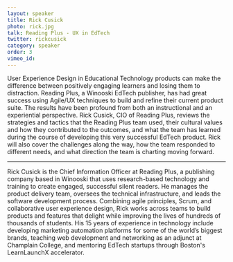 ```yaml
---
layout: speaker
title: Rick Cusick
photo: rick.jpg
talk: Reading Plus - UX in EdTech
twitter: rickcusick
category: speaker
order: 3
vimeo_id:
---
```

User Experience Design in Educational Technology products can make the difference between positively engaging learners and losing them to distraction. Reading Plus, a Winooski EdTech publisher, has had great success using Agile/UX techniques to build and refine their current product suite. The results have been profound from both an instructional and an experiential perspective. Rick Cusick, CIO of Reading Plus, reviews the strategies and tactics that the Reading Plus team used, their cultural values and how they contributed to the outcomes, and what the team has learned during the course of developing this very successful EdTech product. Rick will also cover the challenges along the way, how the team responded to different needs, and what direction the team is charting moving forward.

----

Rick Cusick is the Chief Information Officer at Reading Plus, a publishing company based in Winooski that uses research-based technology and training to create engaged, successful silent readers. He manages the product delivery team, oversees the technical infrastructure, and leads the software development process.  Combining agile principles, Scrum, and collaborative user experience design, Rick works across teams to build products and features that delight while improving the lives of hundreds of thousands of students. His 15 years of experience in technology include developing marketing automation platforms for some of the world’s biggest brands, teaching web development and networking as an adjunct at Champlain College, and mentoring EdTech startups through Boston's LearnLaunchX accelerator.
